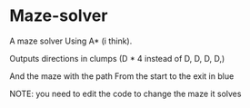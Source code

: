 # Maze-solver
A maze solver Using A* (i think).

Outputs directions in clumps (D * 4 instead of D, D, D, D,)

And the maze with the path From the start to the exit in blue

NOTE: you need to edit the code to change the maze it solves
